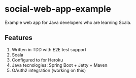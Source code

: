 # social-web-app-example
Example web app for Java developers who are learning Scala. 

## Features

1. Written in TDD with E2E test support
2. Scala
3. Configured to for Heroku
4. Java tecnologies: Spring Boot + Jetty + Maven
5. OAuth2 integration (working on this)
